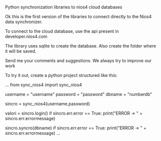 Python synchronization libraries to nios4 cloud databases

Ok this is the first version of the libraries to connect directly to the Nios4 data synchronizer.

To connect to the cloud database, use the api present in developer.nios4.com

The library uses sqlite to create the database. Also create the folder where it will be saved.

Send me your comments and suggestions. We always try to improve our work

To try it out, create a python project structured like this:



...
from sync_nios4 import sync_nios4

username = "username"
password = "password"
dbname = "numberdb"

sincro = sync_nios4(username,password)

valori = sincro.login()
if sincro.err.error == True:
    print("ERROR -> " + sincro.err.errormessage)

sincro.syncro(dbname)
if sincro.err.error == True:
    print("ERROR -> " + sincro.err.errormessage)
...

